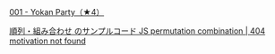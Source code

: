 [001 - Yokan Party（★4）](https://atcoder.jp/contests/typical90/tasks/typical90_a)


[順列・組み合わせ のサンプルコード JS permutation combination | 404 motivation not found](https://tech-blog.s-yoshiki.com/entry/144)
